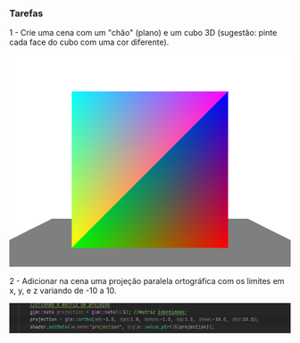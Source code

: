 ### Tarefas
1 - Crie uma cena com um "chão" (plano) e um cubo 3D (sugestão: pinte cada face do cubo com uma cor diferente).

<img src="../prints/t1-t1.png">

2 - Adicionar na cena uma projeção paralela ortográfica com os limites em x, y, e z variando de -10 a 10.

<img src="../prints/t1-t2.png">
